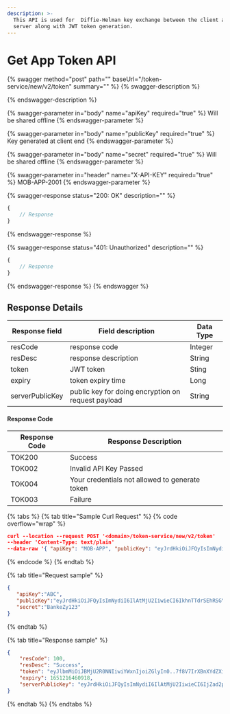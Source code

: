 ```yaml
---
description: >-
  This API is used for  Diffie-Helman key exchange between the client and the
  server along with JWT token generation.
---
```


# Get App Token API

{% swagger method="post" path="" baseUrl="/token-service/new/v2/token" summary="" %}
{% swagger-description %}

{% endswagger-description %}

{% swagger-parameter in="body" name="apiKey" required="true" %}
Will  be shared offline
{% endswagger-parameter %}

{% swagger-parameter in="body" name="publicKey" required="true" %}
Key  generated at client  end
{% endswagger-parameter %}

{% swagger-parameter in="body" name="secret" required="true" %}
Will  be shared offline
{% endswagger-parameter %}

{% swagger-parameter in="header" name="X-API-KEY" required="true" %}
MOB-APP-2001
{% endswagger-parameter %}

{% swagger-response status="200: OK" description="" %}
```javascript
{
    // Response
}
```
{% endswagger-response %}

{% swagger-response status="401: Unauthorized" description="" %}
```javascript
{
    // Response
}
```
{% endswagger-response %}
{% endswagger %}

## Response Details

| Response field  | Field description                                  | Data Type |
| --------------- | -------------------------------------------------- | --------- |
| resCode         | response code                                      | Integer   |
| resDesc         | response description                               | String    |
| token           | JWT token                                          | Sting     |
| expiry          | token expiry time                                  | Long      |
| serverPublicKey | public key for doing encryption on request payload | String    |

#### Response Code

| Response Code | Response Description                           |
| ------------- | ---------------------------------------------- |
| TOK200        | Success                                        |
| TOK002        | Invalid API Key Passed                         |
| TOK004        | Your credentials not allowed to generate token |
| TOK003        | Failure                                        |

{% tabs %}
{% tab title="Sample Curl Request" %}
{% code overflow="wrap" %}
```json
curl --location --request POST '<domain>/token-service/new/v2/token'
--header 'Content-Type: text/plain'
--data-raw '{ "apiKey": "MOB-APP", "publicKey": "eyJrdHkiOiJFQyIsImNydiI6IlAtMjU2IiwieCI6ImxCSGpLNHVaNjVMTVdZVXZKOTY4TTFxWGkzN21BSVRIWlhvSUk5c0xQYUUiLCJ5IjoiUmQtbmg0Rlk3ZnFLUTU0bHBOUVBMa2taVGpWUGlab25LaVRFOUQ0aXNWTSJ9", "secret": "TEST123" }'
```
{% endcode %}
{% endtab %}

{% tab title="Request sample" %}
```json
{
   "apiKey":"ABC",
   "publicKey":"eyJrdHkiOiJFQyIsImNydiI6IlAtMjU2IiwieCI6IkhnTTdrSEhRSGYxRmtmT0UwSFNyUkNUTkpIUFNRQlViSEdEM0tjUEw1ckEiLCJ5IjoicmljOS1uOUpRUDJjZjFIVEVNZjA2",
   "secret":"BankeZy123"
}
```
{% endtab %}

{% tab title="Response sample" %}
```json
{
    "resCode": 100,
    "resDesc": "Success",
    "token": "eyJlbmMiOiJBMjU2R0NNIiwiYWxnIjoiZGlyIn0..7f8V7IrXBnXYdZXi.VHTaVKnfSyiFM1ZUQyp5-lGTpVtXhH6RRyzSTBP4WX_iNCvPTvTe750q3j_ufIiNqFRluLsxFbHUcYzR4b_NQlMgolKcOM-LsYVT81jwxcBS9GhLC2XOOuOIJHux-ozr_FUMfN8IH5vFveIP54_aBEOsy-_8FaGUuBHCIrY0shfRQptUN53f0HahwqMlSufErS8PACRrHe4h.hiI1_9wyDa3BH_XxiCXccA",
    "expiry": 1651216460918,
    "serverPublicKey": "eyJrdHkiOiJFQyIsImNydiI6IlAtMjU2IiwieCI6IjZad2phdHZSSW9ZTjVFRWVIZTdmUXJPOGVGQzRsRmJMSmlmalB4RFF0S0UiLCJ5IjoiMjhZcE9meWhoTkpNa1hpdEg4OU14dm4xRGJWZmJoVS1wMVVLdjFjcUpCOCJ9"
}
```
{% endtab %}
{% endtabs %}
